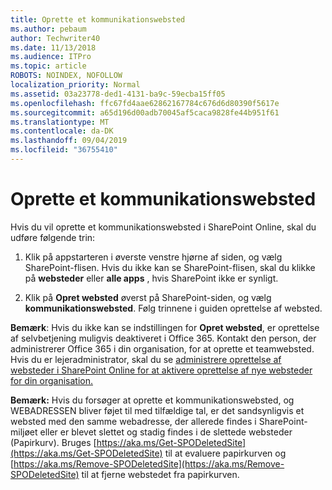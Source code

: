 ```yaml
---
title: Oprette et kommunikationswebsted
ms.author: pebaum
author: Techwriter40
ms.date: 11/13/2018
ms.audience: ITPro
ms.topic: article
ROBOTS: NOINDEX, NOFOLLOW
localization_priority: Normal
ms.assetid: 03a23778-ded1-4131-ba9c-59ecba15ff05
ms.openlocfilehash: ffc67fd4aae62862167784c676d6d80390f5617e
ms.sourcegitcommit: a65d196d00adb70045af5caca9828fe44b951f61
ms.translationtype: MT
ms.contentlocale: da-DK
ms.lasthandoff: 09/04/2019
ms.locfileid: "36755410"
---
```

# <a name="create-a-communication-site"></a>Oprette et kommunikationswebsted

Hvis du vil oprette et kommunikationswebsted i SharePoint Online, skal du udføre følgende trin: 
  
1. Klik på appstarteren i øverste venstre hjørne af siden, og vælg SharePoint-flisen. Hvis du ikke kan se SharePoint-flisen, skal du klikke på **websteder** eller **alle apps** , hvis SharePoint ikke er synligt. 
    
2. Klik på **Opret websted** øverst på SharePoint-siden, og vælg **kommunikationswebsted**. Følg trinnene i guiden oprettelse af websted. 
    
 **Bemærk**: Hvis du ikke kan se indstillingen for **Opret websted**, er oprettelse af selvbetjening muligvis deaktiveret i Office 365. Kontakt den person, der administrerer Office 365 i din organisation, for at oprette et teamwebsted. Hvis du er lejeradministrator, skal du se [administrere oprettelse af websteder i SharePoint Online for at aktivere oprettelse af nye websteder for din organisation.](https://go.microsoft.com/fwlink/?linkid=2018780)
  
 **Bemærk:** Hvis du forsøger at oprette et kommunikationswebsted, og WEBADRESSEN bliver føjet til med tilfældige tal, er det sandsynligvis et websted med den samme webadresse, der allerede findes i SharePoint-miljøet eller er blevet slettet og stadig findes i de slettede websteder (Papirkurv). Bruges [https://aka.ms/Get-SPODeletedSite](https://aka.ms/Get-SPODeletedSite) til at evaluere papirkurven og [https://aka.ms/Remove-SPODeletedSite](https://aka.ms/Remove-SPODeletedSite) til at fjerne webstedet fra papirkurven. 
  

